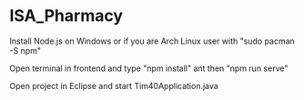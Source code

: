 # ISA_Pharmacy

Install Node.js on Windows or if you are Arch Linux user with "sudo pacman -S npm"

Open terminal in frontend and type "npm install" ant then "npm run serve"

Open project in Eclipse and start Tim40Application.java
